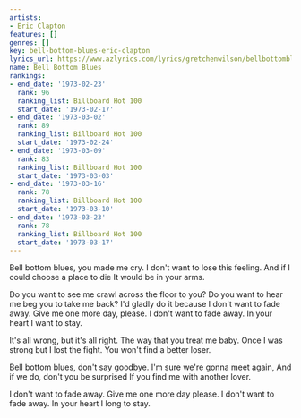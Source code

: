 ```yaml
---
artists:
- Eric Clapton
features: []
genres: []
key: bell-bottom-blues-eric-clapton
lyrics_url: https://www.azlyrics.com/lyrics/gretchenwilson/bellbottomblues.html
name: Bell Bottom Blues
rankings:
- end_date: '1973-02-23'
  rank: 96
  ranking_list: Billboard Hot 100
  start_date: '1973-02-17'
- end_date: '1973-03-02'
  rank: 89
  ranking_list: Billboard Hot 100
  start_date: '1973-02-24'
- end_date: '1973-03-09'
  rank: 83
  ranking_list: Billboard Hot 100
  start_date: '1973-03-03'
- end_date: '1973-03-16'
  rank: 78
  ranking_list: Billboard Hot 100
  start_date: '1973-03-10'
- end_date: '1973-03-23'
  rank: 78
  ranking_list: Billboard Hot 100
  start_date: '1973-03-17'
---
```



Bell bottom blues, you made me cry.
I don't want to lose this feeling.
And if I could choose a place to die
It would be in your arms.

Do you want to see me crawl across the floor to you?
Do you want to hear me beg you to take me back?
I'd gladly do it because
I don't want to fade away.
Give me one more day, please.
I don't want to fade away.
In your heart I want to stay.

It's all wrong, but it's all right.
The way that you treat me baby.
Once I was strong but I lost the fight.
You won't find a better loser.



Bell bottom blues, don't say goodbye.
I'm sure we're gonna meet again,
And if we do, don't you be surprised
If you find me with another lover.



I don't want to fade away.
Give me one more day please.
I don't want to fade away.
In your heart I long to stay.



